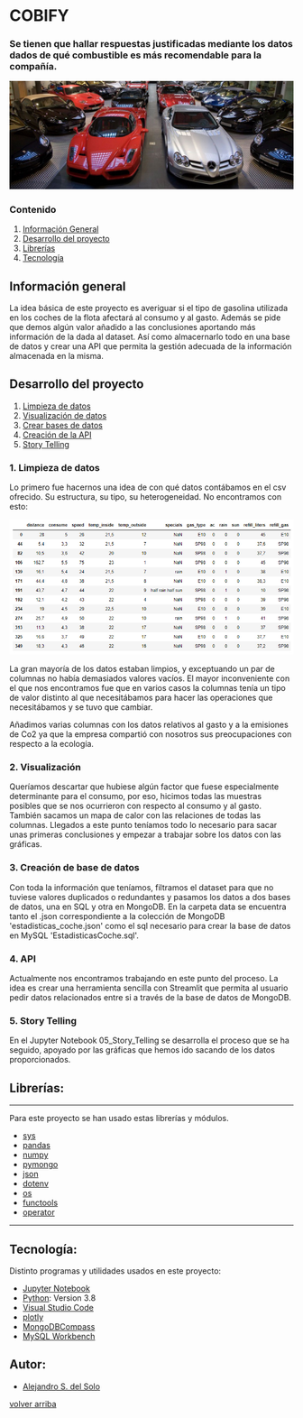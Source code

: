 <a name='inicio'></a>
# COBIFY

### Se tienen que hallar respuestas justificadas mediante los datos dados de qué combustible es más recomendable para la compañía.

![portada](https://github.com/as-Solo/reto_data/blob/main/img/portada_Cobify.jpg)

### Contenido

1. [Información General](#Información)
2. [Desarrollo del proyecto](#Pasos)
3. [Librerías](#Librerías)
4. [Tecnología](#Tecnología)

<a name='Información'></a>
## Información general

La idea básica de este proyecto es averiguar si el tipo de gasolina utilizada en los coches de la flota afectará al consumo y al gasto. Además se pide que demos algún valor añadido a las conclusiones aportando más información de la dada al dataset. Así como almacernarlo todo en una base de datos y crear una API que permita la gestión adecuada de la información almacenada en la misma.



<a name='Pasos'></a>
## Desarrollo del proyecto

1. [Limpieza de datos](#limpieza)
1. [Visualización de datos](#visualizacion)
1. [Crear bases de datos](#bbdd)
1. [Creación de la API](#API)
1. [Story Telling](#storyTelling)

<a name = limpieza></a>
### 1. Limpieza de datos

Lo primero fue hacernos una idea de con qué datos contábamos en el csv ofrecido. Su estructura, su tipo, su heterogeneidad. No encontramos con esto:

![df_head_inicio](https://github.com/as-Solo/reto_data/blob/main/img/df_head_inicio.jpg)

La gran mayoría de los datos estaban limpios, y exceptuando un par de columnas no había demasiados valores vacíos. El mayor inconveniente con el que nos encontramos fue que en varios casos la columnas tenía un tipo de valor distinto al que necesitábamos para hacer las operaciones que necesitábamos y se tuvo que cambiar.

Añadimos varias columnas con los datos relativos al gasto y a la emisiones de Co2 ya que la empresa compartió con nosotros sus preocupaciones con respecto a la ecología.

<a name = visualizacion></a>
### 2. Visualización

Queríamos descartar que hubiese algún factor que fuese especialmente determinante para el consumo, por eso, hicimos todas las muestras posibles que se nos ocurrieron con respecto al consumo y al gasto. También sacamos un mapa de calor con las relaciones de todas las columnas. Llegados a este punto teníamos todo lo necesario para sacar unas primeras conclusiones y empezar a trabajar sobre los datos con las gráficas.

<a name = bbdd></a>
### 3. Creación de base de datos

Con toda la información que teníamos, filtramos el dataset para que no tuviese valores duplicados o redundantes y pasamos los datos a dos bases de datos, una en SQL y otra en MongoDB. En la carpeta data se encuentra tanto el .json correspondiente a la colección de MongoDB 'estadisticas_coche.json' como el sql necesario para crear la base de datos en MySQL 'EstadisticasCoche.sql'.

<a name = API></a>
### 4. API

Actualmente nos encontramos trabajando en este punto del proceso. La idea es crear una herramienta sencilla con Streamlit que permita al usuario pedir datos relacionados entre si a través de la base de datos de MongoDB.

<a name = storyTelling></a>
### 5. Story Telling

En el Jupyter Notebook 05_Story_Telling se desarrolla el proceso que se ha seguido, apoyado por las gráficas que hemos ido sacando de los datos proporcionados.


<a name = Librerías></a>
## Librerías:

***
Para este proyecto se han usado estas librerías y módulos. 
- [sys](https://docs.python.org/es/3.10/library/sys.html)
- [pandas](https://pandas.pydata.org/docs/)
- [numpy](https://numpy.org/doc/stable/)
- [pymongo](https://pypi.org/project/pymongo/)
- [json](https://docs.python.org/3/library/json.html)
- [dotenv](https://pypi.org/project/python-dotenv/)
- [os](https://docs.python.org/3/library/os.html)
- [functools](https://docs.python.org/es/3/library/functools.html)
- [operator](https://docs.python.org/3/library/operator.html)
***

<a name = Tecnología></a>
## Tecnología: 

Distinto programas y utilidades usados en este proyecto:
* [Jupyter Notebook](https://jupyter.org/)
* [Python](https://www.python.org/): Version 3.8
* [Visual Studio Code](https://code.visualstudio.com/)
* [plotly](https://plotly.com/graphing-libraries/)
* [MongoDBCompass](https://docs.mongodb.com/compass/master/)
* [MySQL Workbench](https://dev.mysql.com/doc/)

## Autor:

* [Alejandro S. del Solo](https://github.com/as-Solo)

[volver arriba](#inicio)
